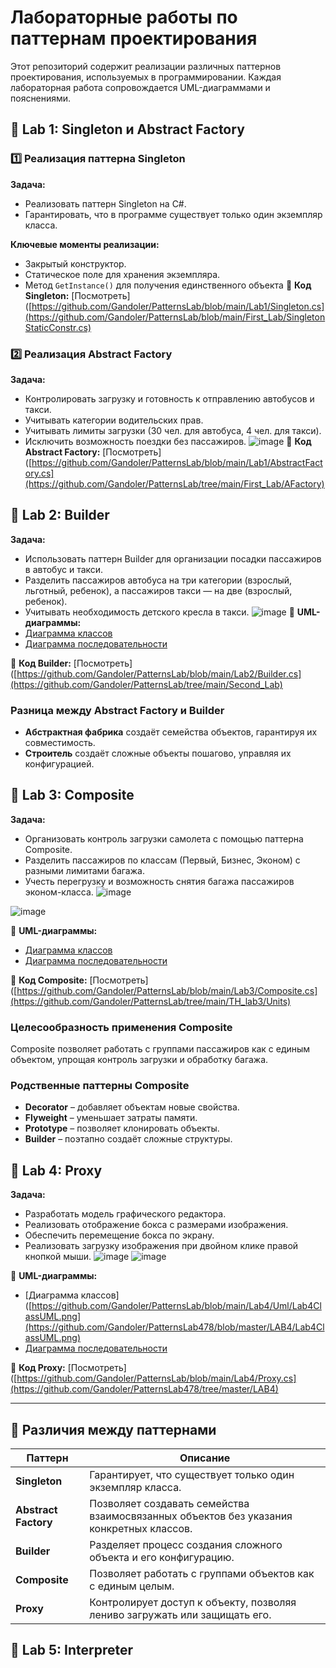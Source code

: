 # Лабораторные работы по паттернам проектирования

Этот репозиторий содержит реализации различных паттернов проектирования, используемых в программировании. Каждая лабораторная работа сопровождается UML-диаграммами и пояснениями.

## 📌 Lab 1: Singleton и Abstract Factory

### 1️⃣ Реализация паттерна Singleton
**Задача:**
- Реализовать паттерн Singleton на C#.
- Гарантировать, что в программе существует только один экземпляр класса.

**Ключевые моменты реализации:**
- Закрытый конструктор.
- Статическое поле для хранения экземпляра.
- Метод `GetInstance()` для получения единственного объекта
📌 **Код Singleton:** [Посмотреть]([https://github.com/Gandoler/PatternsLab/blob/main/Lab1/Singleton.cs](https://github.com/Gandoler/PatternsLab/blob/main/First_Lab/SingletonStaticConstr.cs)
    
### 2️⃣ Реализация Abstract Factory
**Задача:**
- Контролировать загрузку и готовность к отправлению автобусов и такси.
- Учитывать категории водительских прав.
- Учитывать лимиты загрузки (30 чел. для автобуса, 4 чел. для такси).
- Исключить возможность поездки без пассажиров.
![image](https://github.com/user-attachments/assets/102fe977-cf23-4cc1-8d0c-a4ece2c74b3b)
📌 **Код Abstract Factory:** [Посмотреть]([https://github.com/Gandoler/PatternsLab/blob/main/Lab1/AbstractFactory.cs](https://github.com/Gandoler/PatternsLab/tree/main/First_Lab/AFactory)


## 📌 Lab 2: Builder

**Задача:**
- Использовать паттерн Builder для организации посадки пассажиров в автобус и такси.
- Разделить пассажиров автобуса на три категории (взрослый, льготный, ребенок), а пассажиров такси — на две (взрослый, ребенок).
- Учитывать необходимость детского кресла в такси.
![image](https://github.com/user-attachments/assets/9899a18a-425d-4927-93c6-0745438f3818)
📌 **UML-диаграммы:**
- [Диаграмма классов](https://github.com/Gandoler/PatternsLab/blob/main/Second_Lab/Uml/SecondLabUml.png)
- [Диаграмма последовательности](https://github.com/Gandoler/PatternsLab/blob/main/Second_Lab/Uml/Lab2SeqUml.png)

📌 **Код Builder:** [Посмотреть]([https://github.com/Gandoler/PatternsLab/blob/main/Lab2/Builder.cs](https://github.com/Gandoler/PatternsLab/tree/main/Second_Lab)
### Разница между Abstract Factory и Builder
- **Абстрактная фабрика** создаёт семейства объектов, гарантируя их совместимость.
- **Строитель** создаёт сложные объекты пошагово, управляя их конфигурацией.

## 📌 Lab 3: Composite

**Задача:**
- Организовать контроль загрузки самолета с помощью паттерна Composite.
- Разделить пассажиров по классам (Первый, Бизнес, Эконом) с разными лимитами багажа.
- Учесть перегрузку и возможность снятия багажа пассажиров эконом-класса.
![image](https://github.com/user-attachments/assets/6fcb1404-e8ec-4ead-b7b6-4aa692a7c2b0)

![image](https://github.com/user-attachments/assets/28cfb8b8-823a-40f3-9b80-9c2bcafefc40)

📌 **UML-диаграммы:**
- [Диаграмма классов](https://github.com/Gandoler/PatternsLab/blob/main/TH_lab3/Uml/lab3ClassUML.png)
- [Диаграмма последовательности](https://github.com/Gandoler/PatternsLab/blob/main/TH_lab3/Uml/Lab3SeqUml.png)

📌 **Код Composite:** [Посмотреть]([https://github.com/Gandoler/PatternsLab/blob/main/Lab3/Composite.cs](https://github.com/Gandoler/PatternsLab/tree/main/TH_lab3/Units)


### Целесообразность применения Composite
Composite позволяет работать с группами пассажиров как с единым объектом, упрощая контроль загрузки и обработку багажа.

### Родственные паттерны Composite
- **Decorator** – добавляет объектам новые свойства.
- **Flyweight** – уменьшает затраты памяти.
- **Prototype** – позволяет клонировать объекты.
- **Builder** – поэтапно создаёт сложные структуры.


## 📌 Lab 4: Proxy

**Задача:**
- Разработать модель графического редактора.
- Реализовать отображение бокса с размерами изображения.
- Обеспечить перемещение бокса по экрану.
- Реализовать загрузку изображения при двойном клике правой кнопкой мыши.
![image](https://github.com/user-attachments/assets/26a35f91-b787-48c3-b9d9-6efef13874ac)
![image](https://github.com/user-attachments/assets/9b3ae4b4-5084-4757-a515-08e2aefc0164)

📌 **UML-диаграммы:**
- [Диаграмма классов]([https://github.com/Gandoler/PatternsLab/blob/main/Lab4/Uml/Lab4ClassUML.png](https://github.com/Gandoler/PatternsLab478/blob/master/LAB4/Lab4ClassUML.png)
- [Диаграмма последовательности]([https://github.com/Gandoler/PatternsLab/blob/main/Lab4/Uml/Lab4SeqUml.png](https://github.com/Gandoler/PatternsLab478/blob/master/LAB4/Lab4SeqUml.png))

📌 **Код Proxy:** [Посмотреть]([https://github.com/Gandoler/PatternsLab/blob/main/Lab4/Proxy.cs](https://github.com/Gandoler/PatternsLab478/tree/master/LAB4)

---
## 📖 Различия между паттернами

| Паттерн | Описание |
|---------|----------|
| **Singleton** | Гарантирует, что существует только один экземпляр класса. |
| **Abstract Factory** | Позволяет создавать семейства взаимосвязанных объектов без указания конкретных классов. |
| **Builder** | Разделяет процесс создания сложного объекта и его конфигурацию. |
| **Composite** | Позволяет работать с группами объектов как с единым целым. |
| **Proxy** | Контролирует доступ к объекту, позволяя лениво загружать или защищать его. |

## 📌 Lab 5: Interpreter









